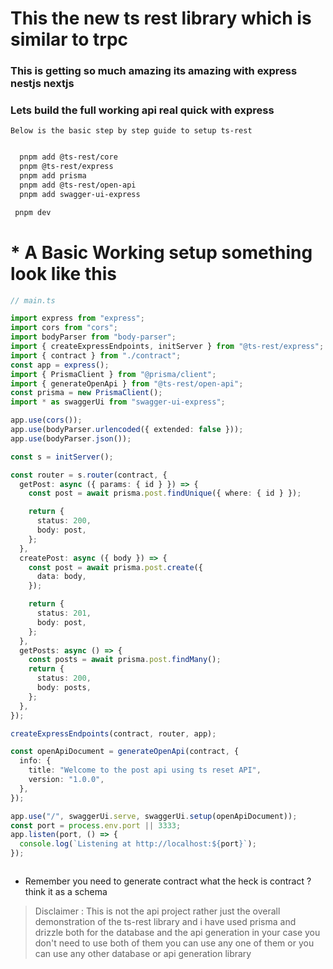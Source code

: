 # This the new ts rest library which is similar to trpc 

### This is getting so much amazing its amazing with express nestjs nextjs 

### Lets build the full working api real quick with express


`
Below is the basic step by step guide to setup ts-rest
`


```bash

  pnpm add @ts-rest/core
  pnpm @ts-rest/express 
  pnpm add prisma 
  pnpm add @ts-rest/open-api
  pnpm add swagger-ui-express

```

```bash
 pnpm dev

```


# * A Basic Working setup something look like this

```ts
// main.ts

import express from "express";
import cors from "cors";
import bodyParser from "body-parser";
import { createExpressEndpoints, initServer } from "@ts-rest/express";
import { contract } from "./contract";
const app = express();
import { PrismaClient } from "@prisma/client";
import { generateOpenApi } from "@ts-rest/open-api";
const prisma = new PrismaClient();
import * as swaggerUi from "swagger-ui-express";

app.use(cors());
app.use(bodyParser.urlencoded({ extended: false }));
app.use(bodyParser.json());

const s = initServer();

const router = s.router(contract, {
  getPost: async ({ params: { id } }) => {
    const post = await prisma.post.findUnique({ where: { id } });

    return {
      status: 200,
      body: post,
    };
  },
  createPost: async ({ body }) => {
    const post = await prisma.post.create({
      data: body,
    });

    return {
      status: 201,
      body: post,
    };
  },
  getPosts: async () => {
    const posts = await prisma.post.findMany();
    return {
      status: 200,
      body: posts,
    };
  },
});

createExpressEndpoints(contract, router, app);

const openApiDocument = generateOpenApi(contract, {
  info: {
    title: "Welcome to the post api using ts reset API",
    version: "1.0.0",
  },
});

app.use("/", swaggerUi.serve, swaggerUi.setup(openApiDocument));
const port = process.env.port || 3333;
app.listen(port, () => {
  console.log(`Listening at http://localhost:${port}`);
});



```

*  Remember you need to generate contract what the heck is contract ? think it as a schema 


<!-- How to declare disclaimer in markdown in yellow -->

> Disclaimer : This is not the api project rather just the overall demonstration of the ts-rest library and i have used prisma and drizzle both for the database and the api generation in your case you don't need to use both of them you can use any one of them or you can use any other database or api generation library